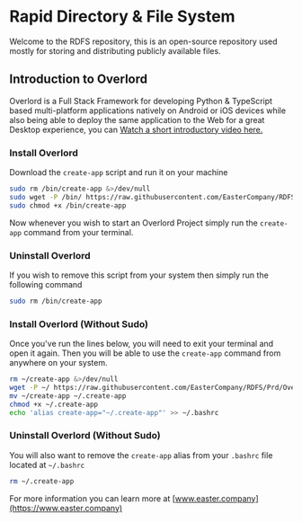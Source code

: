 # Rapid Directory & File System

Welcome to the RDFS repository, this is an open-source repository used mostly for storing and distributing publicly
available files.

## Introduction to Overlord

Overlord is a Full Stack Framework for developing Python & TypeScript based multi-platform applications natively on
Android or iOS devices while also being able to deploy the same application to the Web for a great Desktop experience,
you can [Watch a short introductory video here.](https://www.easter.company/overlord/introduction)

### Install Overlord

Download the `create-app` script and run it on your machine

```bash
sudo rm /bin/create-app &>/dev/null
sudo wget -P /bin/ https://raw.githubusercontent.com/EasterCompany/RDFS/Prd/Overlord/create-app
sudo chmod +x /bin/create-app
```

Now whenever you wish to start an Overlord Project simply run the `create-app` command from your terminal.

### Uninstall Overlord

If you wish to remove this script from your system then simply run the following command

```bash
sudo rm /bin/create-app
```

### Install Overlord (Without Sudo)

Once you've run the lines below, you will need to exit your terminal and open it again. Then you will be able to use
the `create-app` command from anywhere on your system.

```bash
rm ~/create-app &>/dev/null
wget -P ~/ https://raw.githubusercontent.com/EasterCompany/RDFS/Prd/Overlord/create-app
mv ~/create-app ~/.create-app
chmod +x ~/.create-app
echo 'alias create-app="~/.create-app"' >> ~/.bashrc
```

### Uninstall Overlord (Without Sudo)

You will also want to remove the `create-app` alias from your `.bashrc` file located at `~/.bashrc`

```bash
rm ~/.create-app
```

For more information you can learn more at [www.easter.company](https://www.easter.company)
